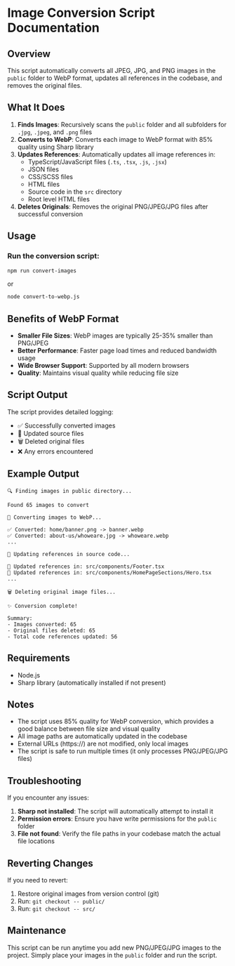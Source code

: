 # Image Conversion Script Documentation

## Overview
This script automatically converts all JPEG, JPG, and PNG images in the `public` folder to WebP format, updates all references in the codebase, and removes the original files.

## What It Does

1. **Finds Images**: Recursively scans the `public` folder and all subfolders for `.jpg`, `.jpeg`, and `.png` files
2. **Converts to WebP**: Converts each image to WebP format with 85% quality using Sharp library
3. **Updates References**: Automatically updates all image references in:
   - TypeScript/JavaScript files (`.ts`, `.tsx`, `.js`, `.jsx`)
   - JSON files
   - CSS/SCSS files
   - HTML files
   - Source code in the `src` directory
   - Root level HTML files
4. **Deletes Originals**: Removes the original PNG/JPEG/JPG files after successful conversion

## Usage

### Run the conversion script:
```bash
npm run convert-images
```

or

```bash
node convert-to-webp.js
```

## Benefits of WebP Format

- **Smaller File Sizes**: WebP images are typically 25-35% smaller than PNG/JPEG
- **Better Performance**: Faster page load times and reduced bandwidth usage
- **Wide Browser Support**: Supported by all modern browsers
- **Quality**: Maintains visual quality while reducing file size

## Script Output

The script provides detailed logging:
- ✅ Successfully converted images
- 📝 Updated source files
- 🗑️ Deleted original files
- ❌ Any errors encountered

## Example Output

```
🔍 Finding images in public directory...

Found 65 images to convert

🔄 Converting images to WebP...

✅ Converted: home/banner.png -> banner.webp
✅ Converted: about-us/whoweare.jpg -> whoweare.webp
...

📝 Updating references in source code...

📝 Updated references in: src/components/Footer.tsx
📝 Updated references in: src/components/HomePageSections/Hero.tsx
...

🗑️ Deleting original image files...

✨ Conversion complete!

Summary:
- Images converted: 65
- Original files deleted: 65
- Total code references updated: 56
```

## Requirements

- Node.js
- Sharp library (automatically installed if not present)

## Notes

- The script uses 85% quality for WebP conversion, which provides a good balance between file size and visual quality
- All image paths are automatically updated in the codebase
- External URLs (https://) are not modified, only local images
- The script is safe to run multiple times (it only processes PNG/JPEG/JPG files)

## Troubleshooting

If you encounter any issues:

1. **Sharp not installed**: The script will automatically attempt to install it
2. **Permission errors**: Ensure you have write permissions for the `public` folder
3. **File not found**: Verify the file paths in your codebase match the actual file locations

## Reverting Changes

If you need to revert:
1. Restore original images from version control (git)
2. Run: `git checkout -- public/` 
3. Run: `git checkout -- src/`

## Maintenance

This script can be run anytime you add new PNG/JPEG/JPG images to the project. Simply place your images in the `public` folder and run the script.

